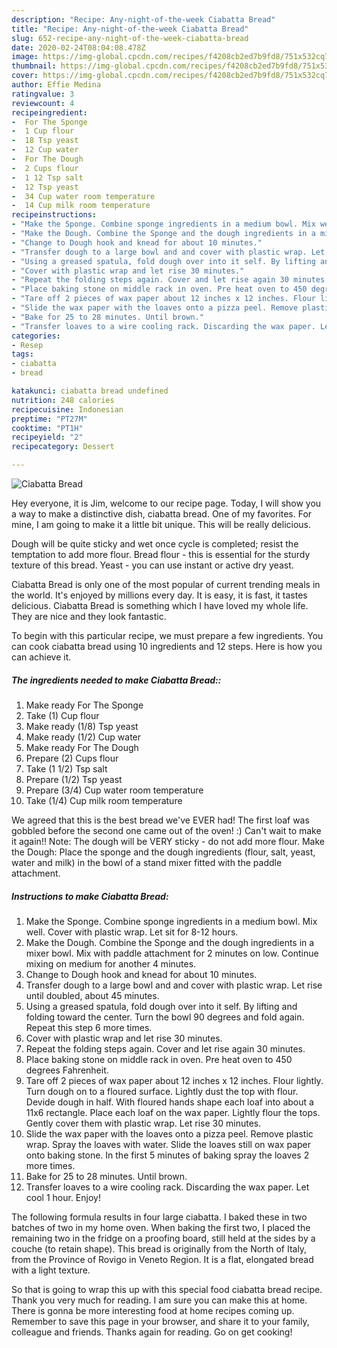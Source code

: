 ```yaml
---
description: "Recipe: Any-night-of-the-week Ciabatta Bread"
title: "Recipe: Any-night-of-the-week Ciabatta Bread"
slug: 652-recipe-any-night-of-the-week-ciabatta-bread
date: 2020-02-24T08:04:08.478Z
image: https://img-global.cpcdn.com/recipes/f4208cb2ed7b9fd8/751x532cq70/ciabatta-bread-recipe-main-photo.jpg
thumbnail: https://img-global.cpcdn.com/recipes/f4208cb2ed7b9fd8/751x532cq70/ciabatta-bread-recipe-main-photo.jpg
cover: https://img-global.cpcdn.com/recipes/f4208cb2ed7b9fd8/751x532cq70/ciabatta-bread-recipe-main-photo.jpg
author: Effie Medina
ratingvalue: 3
reviewcount: 4
recipeingredient:
-  For The Sponge
-  1 Cup flour
-  18 Tsp yeast
-  12 Cup water
-  For The Dough
-  2 Cups flour
-  1 12 Tsp salt
-  12 Tsp yeast
-  34 Cup water room temperature
-  14 Cup milk room temperature
recipeinstructions:
- "Make the Sponge. Combine sponge ingredients in a medium bowl. Mix well. Cover with plastic wrap. Let sit for 8-12 hours."
- "Make the Dough. Combine the Sponge and the dough ingredients in a mixer bowl. Mix with paddle attachment for 2 minutes on low. Continue mixing on medium for another 4 minutes."
- "Change to Dough hook and knead for about 10 minutes."
- "Transfer dough to a large bowl and and cover with plastic wrap. Let rise until doubled, about 45 minutes."
- "Using a greased spatula, fold dough over into it self. By lifting and folding toward the center. Turn the bowl 90 degrees and fold again. Repeat this step 6 more times."
- "Cover with plastic wrap and let rise 30 minutes."
- "Repeat the folding steps again. Cover and let rise again 30 minutes."
- "Place baking stone on middle rack in oven. Pre heat oven to 450 degrees Fahrenheit."
- "Tare off 2 pieces of wax paper about 12 inches x 12 inches. Flour lightly. Turn dough on to a floured surface. Lightly dust the top with flour. Devide dough in half. With floured hands shape each loaf into about a 11x6 rectangle. Place each loaf on the wax paper. Lightly flour the tops. Gently cover them with plastic wrap. Let rise 30 minutes."
- "Slide the wax paper with the loaves onto a pizza peel. Remove plastic wrap. Spray the loaves with water. Slide the loaves still on wax paper onto baking stone. In the first 5 minutes of baking spray the loaves 2 more times."
- "Bake for 25 to 28 minutes. Until brown."
- "Transfer loaves to a wire cooling rack. Discarding the wax paper. Let cool 1 hour. Enjoy!"
categories:
- Resep
tags:
- ciabatta
- bread

katakunci: ciabatta bread undefined
nutrition: 248 calories
recipecuisine: Indonesian
preptime: "PT27M"
cooktime: "PT1H"
recipeyield: "2"
recipecategory: Dessert

---
```



![Ciabatta Bread](https://img-global.cpcdn.com/recipes/f4208cb2ed7b9fd8/751x532cq70/ciabatta-bread-recipe-main-photo.jpg)

Hey everyone, it is Jim, welcome to our recipe page. Today, I will show you a way to make a distinctive dish, ciabatta bread. One of my favorites. For mine, I am going to make it a little bit unique. This will be really delicious.

Dough will be quite sticky and wet once cycle is completed; resist the temptation to add more flour. Bread flour - this is essential for the sturdy texture of this bread. Yeast - you can use instant or active dry yeast.

Ciabatta Bread is only one of the most popular of current trending meals in the world. It's enjoyed by millions every day. It is easy, it is fast, it tastes delicious. Ciabatta Bread is something which I have loved my whole life. They are nice and they look fantastic.


To begin with this particular recipe, we must prepare a few ingredients. You can cook ciabatta bread using 10 ingredients and 12 steps. Here is how you can achieve it.

##### The ingredients needed to make Ciabatta Bread::

1. Make ready  For The Sponge
1. Take  (1) Cup flour
1. Make ready  (1/8) Tsp yeast
1. Make ready  (1/2) Cup water
1. Make ready  For The Dough
1. Prepare  (2) Cups flour
1. Take  (1 1/2) Tsp salt
1. Prepare  (1/2) Tsp yeast
1. Prepare  (3/4) Cup water room temperature
1. Take  (1/4) Cup milk room temperature


We agreed that this is the best bread we&#39;ve EVER had! The first loaf was gobbled before the second one came out of the oven! :) Can&#39;t wait to make it again!! Note: The dough will be VERY sticky - do not add more flour. Make the Dough: Place the sponge and the dough ingredients (flour, salt, yeast, water and milk) in the bowl of a stand mixer fitted with the paddle attachment. 

##### Instructions to make Ciabatta Bread:

1. Make the Sponge. Combine sponge ingredients in a medium bowl. Mix well. Cover with plastic wrap. Let sit for 8-12 hours.
1. Make the Dough. Combine the Sponge and the dough ingredients in a mixer bowl. Mix with paddle attachment for 2 minutes on low. Continue mixing on medium for another 4 minutes.
1. Change to Dough hook and knead for about 10 minutes.
1. Transfer dough to a large bowl and and cover with plastic wrap. Let rise until doubled, about 45 minutes.
1. Using a greased spatula, fold dough over into it self. By lifting and folding toward the center. Turn the bowl 90 degrees and fold again. Repeat this step 6 more times.
1. Cover with plastic wrap and let rise 30 minutes.
1. Repeat the folding steps again. Cover and let rise again 30 minutes.
1. Place baking stone on middle rack in oven. Pre heat oven to 450 degrees Fahrenheit.
1. Tare off 2 pieces of wax paper about 12 inches x 12 inches. Flour lightly. Turn dough on to a floured surface. Lightly dust the top with flour. Devide dough in half. With floured hands shape each loaf into about a 11x6 rectangle. Place each loaf on the wax paper. Lightly flour the tops. Gently cover them with plastic wrap. Let rise 30 minutes.
1. Slide the wax paper with the loaves onto a pizza peel. Remove plastic wrap. Spray the loaves with water. Slide the loaves still on wax paper onto baking stone. In the first 5 minutes of baking spray the loaves 2 more times.
1. Bake for 25 to 28 minutes. Until brown.
1. Transfer loaves to a wire cooling rack. Discarding the wax paper. Let cool 1 hour. Enjoy!


The following formula results in four large ciabatta. I baked these in two batches of two in my home oven. When baking the first two, I placed the remaining two in the fridge on a proofing board, still held at the sides by a couche (to retain shape). This bread is originally from the North of Italy, from the Province of Rovigo in Veneto Region. It is a flat, elongated bread with a light texture. 

So that is going to wrap this up with this special food ciabatta bread recipe. Thank you very much for reading. I am sure you can make this at home. There is gonna be more interesting food at home recipes coming up. Remember to save this page in your browser, and share it to your family, colleague and friends. Thanks again for reading. Go on get cooking!
